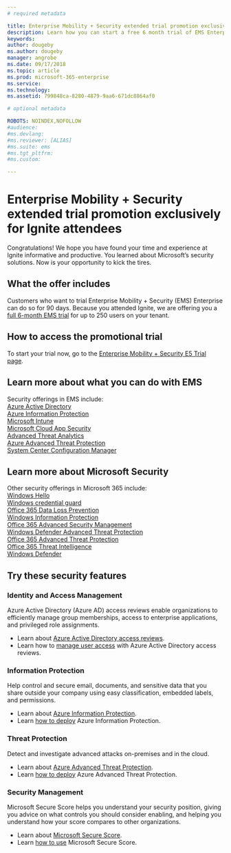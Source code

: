 ```yaml
---
# required metadata

title: Enterprise Mobility + Security extended trial promotion exclusively or Ignite attendees
description: Learn how you can start a free 6 month trial of EMS Enterprise for up to 250 users on your tenant.
keywords:
author: dougeby
ms.author: dougeby
manager: angrobe
ms.date: 09/17/2018
ms.topic: article
ms.prod: microsoft-365-enterprise
ms.service:
ms.technology:
ms.assetid: 799848ca-8280-4879-9aa6-671dc8864af0

# optional metadata

ROBOTS: NOINDEX,NOFOLLOW
#audience:
#ms.devlang:
#ms.reviewer: [ALIAS]
#ms.suite: ems
#ms.tgt_pltfrm:
#ms.custom:

---
```

# Enterprise Mobility + Security extended trial promotion exclusively for Ignite attendees
Congratulations!  We hope you have found your time and experience at Ignite informative and productive.  You learned about Microsoft’s security solutions.  Now is your opportunity to kick the tires.  

## What the offer includes
Customers who want to trial Enterprise Mobility + Security (EMS) Enterprise can do so for 90 days.  Because you attended Ignite, we are offering you a <u>full 6-month EMS trial</u> for up to 250 users on your tenant. 

## How to access the promotional trial
To start your trial now, go to the [Enterprise Mobility + Security E5 Trial page](https://signup.microsoft.com/signup?OfferId=87DD2714-D452-48A0-A809-D2F58C4F68B7&pc=24ed2ce8-5193-4e62-99dc-5b9bfb706c9c&ali=1).

## Learn more about what you can do with EMS
Security offerings in EMS include:    
[Azure Active Directory](https://azure.microsoft.com/services/active-directory/)  
[Azure Information Protection](https://azure.microsoft.com/services/information-protection/)  
[Microsoft Intune](https://www.microsoft.com/cloud-platform/microsoft-intune)  
[Microsoft Cloud App Security](https://www.microsoft.com/cloud-platform/cloud-app-security)  
[Advanced Threat Analytics](https://www.microsoft.com/cloud-platform/advanced-threat-analytics)  
[Azure Advanced Threat Protection](https://azure.microsoft.com/features/azure-advanced-threat-protection/)  
[System Center Configuration Manager](https://www.microsoft.com/cloud-platform/system-center-configuration-manager)  

## Learn more about Microsoft Security
Other security offerings in Microsoft 365 include:     
[Windows Hello](https://www.microsoft.com/windows/windows-hello)  
[Windows credential guard](https://docs.microsoft.com/windows/security/identity-protection/credential-guard/credential-guard)  
[Office 365 Data Loss Prevention](https://docs.microsoft.com/office365/securitycompliance/prevent-data-loss?redirectSourcePath=%252fen-us%252farticle%252fPrevent-data-loss-in-Office-365-6a888faa-c114-4395-b20d-a5b8ebd1ac0c)  
[Windows Information Protection](https://docs.microsoft.com/windows/security/information-protection/windows-information-protection/protect-enterprise-data-using-wip)  
[Office 365 Advanced Security Management](https://blogs.technet.microsoft.com/solutions_advisory_board/2017/01/24/office-365-advanced-security-management-overview-and-demonstration/)  
[Windows Defender Advanced Threat Protection](https://www.microsoft.com/WindowsForBusiness/windows-atp)  
[Office 365 Advanced Threat Protection](https://products.office.com/exchange/online-email-threat-protection)  
[Office 365 Threat Intelligence](https://docs.microsoft.com/office365/securitycompliance/get-started-with-ti?redirectSourcePath=%252fen-us%252farticle%252fget-started-with-office-365-threat-intelligence-38e9b67f-d188-490f-bc91-a1ae4b270441)  
[Windows Defender](https://www.microsoft.com/windows/comprehensive-security)  

## Try these security features

### Identity and Access Management
Azure Active Directory (Azure AD) access reviews enable organizations to efficiently manage group memberships, access to enterprise applications, and privileged role assignments.
- Learn about [Azure Active Directory access reviews](https://docs.microsoft.com/azure/active-directory/governance/access-reviews-overview).
- Learn how to [manage user access](https://docs.microsoft.com/azure/active-directory/active-directory-azure-ad-controls-manage-user-access-with-access-reviews) with Azure Active Directory access reviews. 

### Information Protection
Help control and secure email, documents, and sensitive data that you share outside your company using easy classification, embedded labels, and permissions.  
- Learn about [Azure Information Protection](https://azure.microsoft.com/services/information-protection/).   
- Learn [how to deploy](https://docs.microsoft.com/azure/information-protection/) Azure Information Protection.   

### Threat Protection
Detect and investigate advanced attacks on-premises and in the cloud.
- Learn about [Azure Advanced Threat Protection](https://azure.microsoft.com/features/azure-advanced-threat-protection/).
- Learn [how to deploy](https://docs.microsoft.com/azure-advanced-threat-protection/what-is-atp) Azure Advanced Threat Protection.  

### Security Management
Microsoft Secure Score helps you understand your security position, giving you advice on what controls you should consider enabling, and helping you understand how your score compares to other organizations.
- Learn about [Microsoft Secure Score](https://techcommunity.microsoft.com/t5/Security-Privacy-and-Compliance/Office-365-Secure-Score-is-now-Microsoft-Secure-Score/ba-p/182358).   
- Learn [how to use](https://www.youtube.com/watch?v=DNh9E3MWa7o&t=294s&index=5&list=PL8nfc9haGeb6EssMfvTSRVUi4o3cW1tRh) Microsoft Secure Score.  